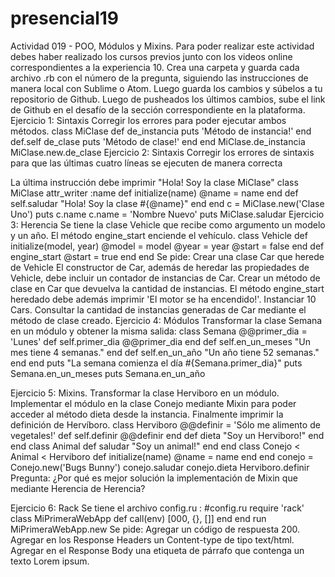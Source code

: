 # presencial19

Actividad 019 - POO, Módulos y Mixins.
Para poder realizar este actividad debes haber realizado los cursos previos junto con los videos online correspondientes a la experiencia 10.
Crea una carpeta y guarda cada archivo .rb con el número de la pregunta, siguiendo las instrucciones de manera local con Sublime o Atom.
Luego guarda los cambios y súbelos a tu repositorio de Github.
Luego de pusheados los últimos cambios, sube el link de Github en el desafío de la sección correspondiente en la plataforma.
Ejercicio 1: Sintaxis
Corregir los errores para poder ejecutar ambos métodos.
 class MiClase
     def de_instancia
         puts 'Método de instancia!'
     end
     def.self de_clase
         puts 'Método de clase!'
end end
 MiClase.de_instancia
 MiClase.new.de_clase
Ejercicio 2: Sintaxis
Corregir los errores de sintaxis para que las últimas cuatro líneas se ejecuten de manera correcta
       
 La última instrucción debe imprimir "Hola! Soy la clase MiClase"
  class MiClase
     attr_writer :name
     def initialize(name)
         @name = name
     end
     def self.saludar
         "Hola! Soy la clase #{@name}"
end end
 c = MiClase.new('Clase Uno')
 puts c.name
 c.name = 'Nombre Nuevo'
 puts MiClase.saludar
Ejercicio 3: Herencia
Se tiene la clase Vehicle que recibe como argumento un modelo y un año. El método engine_start enciende el vehículo.
 class Vehicle
   def initialize(model, year)
     @model = model
     @year = year
     @start = false
end
   def engine_start
     @start = true
end end
  Se pide:
 Crear una clase Car que herede de Vehicle
El constructor de Car, además de heredar las propiedades de Vehicle, debe incluir un
contador de instancias de Car.
Crear un método de clase en Car que devuelva la cantidad de instancias.
El método engine_start heredado debe además imprimir 'El motor se ha encendido!'.
Instanciar 10 Cars.
Consultar la cantidad de instancias generadas de Car mediante el método de clase creado.
Ejercicio 4: Módulos
Transformar la clase Semana en un módulo y obtener la misma salida: class Semana
   @@primer_dia = 'Lunes'
   def self.primer_dia
     @@primer_dia
end
   def self.en_un_meses
     "Un mes tiene 4 semanas."
end
   def self.en_un_año
     "Un año tiene 52 semanas."
end end
 puts "La semana comienza el día #{Semana.primer_dia}"
 puts Semana.en_un_meses
 puts Semana.en_un_año
        
 Ejercicio 5: Mixins.
Transformar la clase Herviboro en un módulo. Implementar el módulo en la clase Conejo mediante Mixin para poder acceder al método dieta desde la instancia. Finalmente imprimir la definición de Hervíboro.
 class Herviboro
   @@definir = 'Sólo me alimento de vegetales!'
   def self.definir
     @@definir
end
   def dieta
     "Soy un Herviboro!"
end end
 class Animal
   def saludar
     "Soy un animal!"
   end
end
 class Conejo < Animal < Herviboro
   def initialize(name)
     @name = name
   end
end
 conejo = Conejo.new('Bugs Bunny')
 conejo.saludar
 conejo.dieta
 Herviboro.definir
Pregunta: ¿Por qué es mejor solución la implementación de Mixin que mediante Herencia de Herencia?
 
Ejercicio 6: Rack
Se tiene el archivo config.ru : #config.ru
 require 'rack'
 class MiPrimeraWebApp
  def call(env)
   [000, {}, []]
  end
 end
 run MiPrimeraWebApp.new
Se pide:
Agregar un código de respuesta 200.
Agregar en los Response Headers un Content-type de tipo text/html.
Agregar en el Response Body una etiqueta de párrafo que contenga un texto Lorem ipsum.

